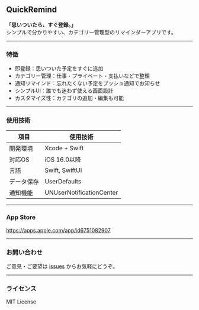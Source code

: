 ## QuickRemind

**「思いついたら、すぐ登録。」**  
シンプルで分かりやすい、カテゴリー管理型のリマインダーアプリです。

---

### 特徴

- 即登録：思いついた予定をすぐに追加  
- カテゴリー管理：仕事・プライベート・支払いなどで整理  
- 通知リマインド：忘れたくない予定をプッシュ通知でお知らせ  
- シンプルUI：誰でも迷わず使える画面設計  
- カスタマイズ性：カテゴリの追加・編集も可能

---

### 使用技術

| 項目         | 使用技術               |
|--------------|------------------------|
| 開発環境     | Xcode + Swift          |
| 対応OS       | iOS 16.0以降           |
| 言語         | Swift, SwiftUI         |
| データ保存   | UserDefaults           |
| 通知機能     | UNUserNotificationCenter |

---

### App Store

https://apps.apple.com/app/id6751082907

---

### お問い合わせ

ご意見・ご要望は [issues](https://github.com/shimokawa3393/QuickRemind/issues) からお気軽にどうぞ。

---

### ライセンス

MIT License
